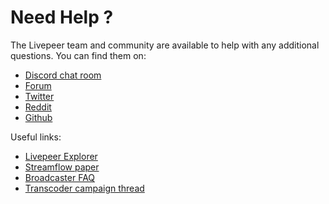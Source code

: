 # Need Help ?

The Livepeer team and community are available to help with any additional questions. You can find them on:

* [Discord chat room](https://discord.gg/7wRSUGX)
* [Forum](http://forum.livepeer.org)
* [Twitter](http://twitter.com/LivepeerOrg) 
* [Reddit](http://reddit.com/r/livepeer)
* [Github](http://github.com/livepeer)

Useful links:

* [Livepeer Explorer](https://explorer.livepeer.org/transcoders)
* [Streamflow paper](https://github.com/livepeer/wiki/blob/master/STREAMFLOW.md)
* [Broadcaster FAQ](https://forum.livepeer.org/c/using-livepeer-for-broadcasting)
* [Transcoder campaign thread](https://forum.livepeer.org/c/transcoders/transcoder-campaign)
